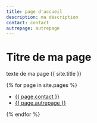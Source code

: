 ```yaml
---
title: page d'accueil
description: ma déscription
contact: contact
autrepage: autrepage
---
```


# Titre de ma page

texte de ma page
{{ site.title }} 

{% for page in site.pages %}
  <ul>
    <li>
      <a href="{{ page.contact }} ">{{ page.contact }}</a>
    </li>
    <li>
      <a href="{{ page.autrepage }}">{{ page.autrepage }}</a>
    </li>
  </ul>
{% endfor %}